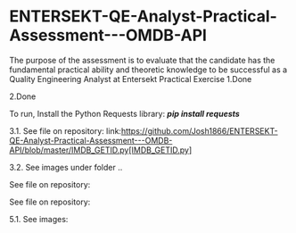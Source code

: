 # ENTERSEKT-QE-Analyst-Practical-Assessment---OMDB-API
The purpose of the assessment is to evaluate that the candidate has the fundamental practical ability and theoretic knowledge to be successful as a Quality Engineering Analyst at Entersekt
Practical Exercise
1.Done

2.Done

To run, Install the Python Requests library: ***pip install requests***

3.1. See file on repository: link:https://github.com/Josh1866/ENTERSEKT-QE-Analyst-Practical-Assessment---OMDB-API/blob/master/IMDB_GETID.py[IMDB_GETID.py]

3.2. See images under folder ..

See file on repository: 

See file on repository: 

5.1. See images: 
